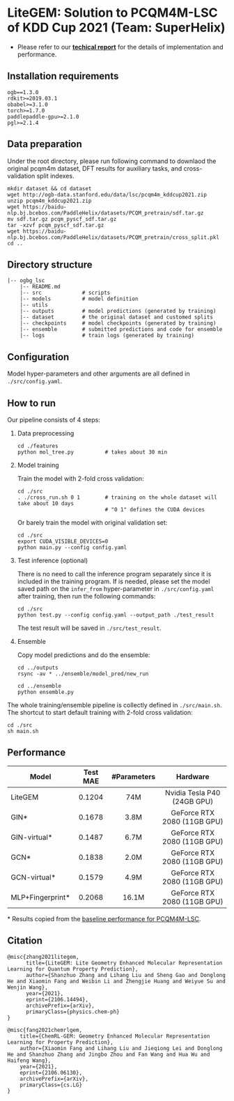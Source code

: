 # LiteGEM: Solution to PCQM4M-LSC of KDD Cup 2021 (Team: SuperHelix)

* Please refer to our **[techical report](./SuperHelix_PCQM4M.pdf)** for the details of implementation and performance.

## Installation requirements
```
ogb==1.3.0
rdkit>=2019.03.1
obabel>=3.1.0
torch>=1.7.0
paddlepaddle-gpu>=2.1.0
pgl>=2.1.4
```

## Data preparation
Under the root directory, please run following command to downlaod the original pcqm4m dataset, DFT results for auxiliary tasks, and cross-validation split indexes.
```
mkdir dataset && cd dataset
wget http://ogb-data.stanford.edu/data/lsc/pcqm4m_kddcup2021.zip
unzip pcqm4m_kddcup2021.zip
wget https://baidu-nlp.bj.bcebos.com/PaddleHelix/datasets/PCQM_pretrain/sdf.tar.gz
mv sdf.tar.gz pcqm_pyscf_sdf.tar.gz
tar -xzvf pcqm_pyscf_sdf.tar.gz
wget https://baidu-nlp.bj.bcebos.com/PaddleHelix/datasets/PCQM_pretrain/cross_split.pkl
cd ..
```

## Directory structure
```
|-- ogbg_lsc
    |-- README.md
    |-- src             # scripts
    |-- models          # model definition
    |-- utils
    |-- outputs         # model predictions (generated by training)
    |-- dataset         # the original dataset and customed splits 
    |-- checkpoints     # model checkpoints (generated by training)
    |-- ensemble        # submitted predictions and code for ensemble
    |-- logs            # train logs (generated by training)
 ```

## Configuration

Model hyper-parameters and other arguments are all defined in `./src/config.yaml`.

## How to run

Our pipeline consists of 4 steps:

1. Data preprocessing

    ````
    cd ./features
    python mol_tree.py          # takes about 30 min
    ````

2. Model training

    Train the model with 2-fold cross validation:

    ````
    cd ./src
    . ./cross_run.sh 0 1        # training on the whole dataset will take about 10 days
                                # "0 1" defines the CUDA devices
    ````

    Or barely train the model with original validation set:

    ```
    cd ./src
    export CUDA_VISIBLE_DEVICES=0
    python main.py --config config.yaml
    ```

3. Test inference (optional)

    There is no need to call the inference program separately since it is included in the training program. If is needed, please set the model saved path on the `infer_from` hyper-parameter in `./src/config.yaml` after training, then run the following commands:

    ```
    cd ./src
    python test.py --config config.yaml --output_path ./test_result
    ```

    The test result will be saved in `./src/test_result`.

4. Ensemble

    Copy model predictions and do the ensemble:

    ````
    cd ../outputs
    rsync -av * ../ensemble/model_pred/new_run

    cd ../ensemble
    python ensemble.py
    ````


The whole training/ensemble pipeline is collectly defined in `./src/main.sh`. The shortcut to start default training with 2-fold cross validation:

```
cd ./src
sh main.sh
```

## Performance

| Model            | Test MAE | \#Parameters |           Hardware          |
|------------------|:--------:|:------------:|:---------------------------:|
| LiteGEM          |  0.1204  |      74M     | Nvidia Tesla P40 (24GB GPU) |
| GIN*             |  0.1678  |     3.8M     | GeForce RTX 2080 (11GB GPU) |
| GIN-virtual*     |  0.1487  |     6.7M     | GeForce RTX 2080 (11GB GPU) |
| GCN*             |  0.1838  |     2.0M     | GeForce RTX 2080 (11GB GPU) |
| GCN-virtual*     |  0.1579  |     4.9M     | GeForce RTX 2080 (11GB GPU) |
| MLP+Fingerprint* |  0.2068  |     16.1M    | GeForce RTX 2080 (11GB GPU) |

\* Results copied from the [baseline performance for PCQM4M-LSC](https://github.com/snap-stanford/ogb/blob/master/examples/lsc/pcqm4m/README.md#performance).

## Citation

    @misc{zhang2021litegem,
          title={LiteGEM: Lite Geometry Enhanced Molecular Representation Learning for Quantum Property Prediction}, 
          author={Shanzhuo Zhang and Lihang Liu and Sheng Gao and Donglong He and Xiaomin Fang and Weibin Li and Zhengjie Huang and Weiyue Su and Wenjin Wang},
          year={2021},
          eprint={2106.14494},
          archivePrefix={arXiv},
          primaryClass={physics.chem-ph}
    }

    @misc{fang2021chemrlgem,
        title={ChemRL-GEM: Geometry Enhanced Molecular Representation Learning for Property Prediction}, 
        author={Xiaomin Fang and Lihang Liu and Jieqiong Lei and Donglong He and Shanzhuo Zhang and Jingbo Zhou and Fan Wang and Hua Wu and Haifeng Wang},
        year={2021},
        eprint={2106.06130},
        archivePrefix={arXiv},
        primaryClass={cs.LG}
    }
